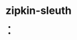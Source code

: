 # zipkin-sleuth

+ [SpringBoot集成Zipkin]:SpringBoot集成Zipkin.md

+ [新版本SpringCloud中的sleuth整合zipkin]:新版本SpringCloud中的sleuth整合zipkin.md
